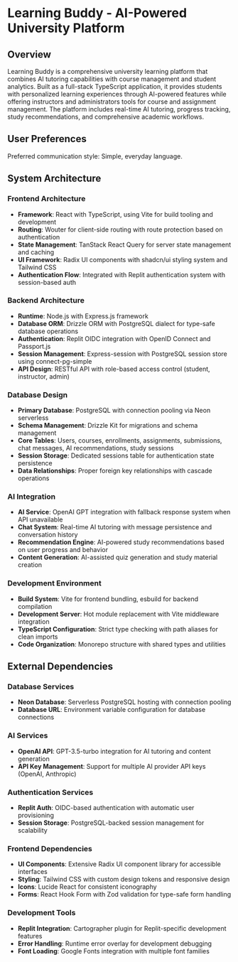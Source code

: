 # Learning Buddy - AI-Powered University Platform

## Overview

Learning Buddy is a comprehensive university learning platform that combines AI tutoring capabilities with course management and student analytics. Built as a full-stack TypeScript application, it provides students with personalized learning experiences through AI-powered features while offering instructors and administrators tools for course and assignment management. The platform includes real-time AI tutoring, progress tracking, study recommendations, and comprehensive academic workflows.

## User Preferences

Preferred communication style: Simple, everyday language.

## System Architecture

### Frontend Architecture
- **Framework**: React with TypeScript, using Vite for build tooling and development
- **Routing**: Wouter for client-side routing with route protection based on authentication
- **State Management**: TanStack React Query for server state management and caching
- **UI Framework**: Radix UI components with shadcn/ui styling system and Tailwind CSS
- **Authentication Flow**: Integrated with Replit authentication system with session-based auth

### Backend Architecture
- **Runtime**: Node.js with Express.js framework
- **Database ORM**: Drizzle ORM with PostgreSQL dialect for type-safe database operations
- **Authentication**: Replit OIDC integration with OpenID Connect and Passport.js
- **Session Management**: Express-session with PostgreSQL session store using connect-pg-simple
- **API Design**: RESTful API with role-based access control (student, instructor, admin)

### Database Design
- **Primary Database**: PostgreSQL with connection pooling via Neon serverless
- **Schema Management**: Drizzle Kit for migrations and schema management
- **Core Tables**: Users, courses, enrollments, assignments, submissions, chat messages, AI recommendations, study sessions
- **Session Storage**: Dedicated sessions table for authentication state persistence
- **Data Relationships**: Proper foreign key relationships with cascade operations

### AI Integration
- **AI Service**: OpenAI GPT integration with fallback response system when API unavailable
- **Chat System**: Real-time AI tutoring with message persistence and conversation history
- **Recommendation Engine**: AI-powered study recommendations based on user progress and behavior
- **Content Generation**: AI-assisted quiz generation and study material creation

### Development Environment
- **Build System**: Vite for frontend bundling, esbuild for backend compilation
- **Development Server**: Hot module replacement with Vite middleware integration
- **TypeScript Configuration**: Strict type checking with path aliases for clean imports
- **Code Organization**: Monorepo structure with shared types and utilities

## External Dependencies

### Database Services
- **Neon Database**: Serverless PostgreSQL hosting with connection pooling
- **Database URL**: Environment variable configuration for database connections

### AI Services
- **OpenAI API**: GPT-3.5-turbo integration for AI tutoring and content generation
- **API Key Management**: Support for multiple AI provider API keys (OpenAI, Anthropic)

### Authentication Services
- **Replit Auth**: OIDC-based authentication with automatic user provisioning
- **Session Storage**: PostgreSQL-backed session management for scalability

### Frontend Dependencies
- **UI Components**: Extensive Radix UI component library for accessible interfaces
- **Styling**: Tailwind CSS with custom design tokens and responsive design
- **Icons**: Lucide React for consistent iconography
- **Forms**: React Hook Form with Zod validation for type-safe form handling

### Development Tools
- **Replit Integration**: Cartographer plugin for Replit-specific development features
- **Error Handling**: Runtime error overlay for development debugging
- **Font Loading**: Google Fonts integration with multiple font families
